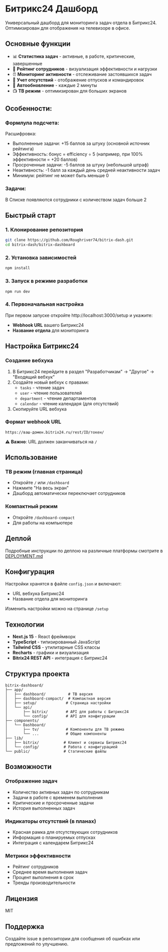 # Битрикс24 Дашборд

Универсальный дашборд для мониторинга задач отдела в Битрикс24. Оптимизирован для отображения на телевизоре в офисе.

## Основные функции

- 📊 **Статистика задач** - активные, в работе, критические, завершенные
- 👥 **Рейтинг сотрудников** - визуализация эффективности и нагрузки
- ⏰ **Мониторинг активности** - отслеживание застоявшихся задач
- 📅 **Учет отсутствий** - отображение отпусков и командировок
- 🔄 **Автообновление** - каждые 2 минуты
- 📺 **ТВ режим** - оптимизирован для больших экранов


## Особенности:

### Формлула подсчета:
 


  Расшифровка:
  - Выполненные задачи: +15 баллов за штуку (основной источник рейтинга)
  - Эффективность: бонус = efficiency ÷ 5 (например, при 100% эффективности = +20 баллов)
  - Просроченные задачи: -5 баллов за штуку (небольшой штраф)
  - Неактивность: -1 балл за каждый день средней неактивности задач
  - Минимум: рейтинг не может быть меньше 0

### Задачи:
В Списке появляются сотрудники с количеством задач больше 2

## Быстрый старт

### 1. Клонирование репозитория

```bash
git clone https://github.com/Roughriver74/bitrix-dash.git
cd bitrix-dash/bitrix-dashboard
```

### 2. Установка зависимостей

```bash
npm install
```

### 3. Запуск в режиме разработки

```bash
npm run dev
```

### 4. Первоначальная настройка

При первом запуске откройте http://localhost:3000/setup и укажите:
- **Webhook URL** вашего Битрикс24
- **Название отдела** для мониторинга

## Настройка Битрикс24

### Создание вебхука

1. В Битрикс24 перейдите в раздел "Разработчикам" → "Другое" → "Входящий вебхук"
2. Создайте новый вебхук с правами:
   - `tasks` - чтение задач
   - `user` - чтение пользователей  
   - `department` - чтение департаментов
   - `calendar` - чтение календаря (для отсутствий)
3. Скопируйте URL вебхука

### Формат webhook URL

```
https://ваш-домен.bitrix24.ru/rest/ID/токен/
```

⚠️ **Важно**: URL должен заканчиваться на `/`

## Использование

### ТВ режим (главная страница)
- Откройте `/` или `/dashboard`
- Нажмите "На весь экран"
- Дашборд автоматически переключает сотрудников

### Компактный режим
- Откройте `/dashboard-compact`
- Для работы на компьютере

## Деплой

Подробные инструкции по деплою на различные платформы смотрите в [DEPLOYMENT.md](./DEPLOYMENT.md)

## Конфигурация

Настройки хранятся в файле `config.json` и включают:
- URL вебхука Битрикс24
- Название отдела для мониторинга

Изменить настройки можно на странице `/setup`

## Технологии

- **Next.js 15** - React фреймворк
- **TypeScript** - типизированный JavaScript
- **Tailwind CSS** - утилитарные CSS классы
- **Recharts** - графики и визуализация
- **Bitrix24 REST API** - интеграция с Битрикс24

## Структура проекта

```
bitrix-dashboard/
├── app/
│   ├── dashboard/          # ТВ версия
│   ├── dashboard-compact/  # Компактная версия
│   ├── setup/             # Страница настройки
│   └── api/
│       ├── bitrix/        # API для работы с Битрикс24
│       └── config/        # API для конфигурации
├── components/
│   └── Dashboard/
│       ├── tv/            # Компоненты для ТВ режима
│       └── ...            # Общие компоненты
├── lib/
│   ├── bitrix/           # Клиент и сервисы Битрикс24
│   └── config/           # Работа с конфигурацией
└── public/               # Статические файлы
```

## Возможности

### Отображение задач
- Количество активных задач по сотрудникам
- Задачи в работе с временем выполнения
- Критические и просроченные задачи
- История выполненных задач

### Индикаторы отсутствий (в планах)
- Красная рамка для отсутствующих сотрудников
- Информация о планируемых отпусках
- Интеграция с календарем Битрикс24

### Метрики эффективности
- Рейтинг сотрудников
- Среднее время выполнения задач
- Процент выполнения в срок
- Тренды производительности

## Лицензия

MIT

## Поддержка

Создайте issue в репозитории для сообщения об ошибках или предложений по улучшению.